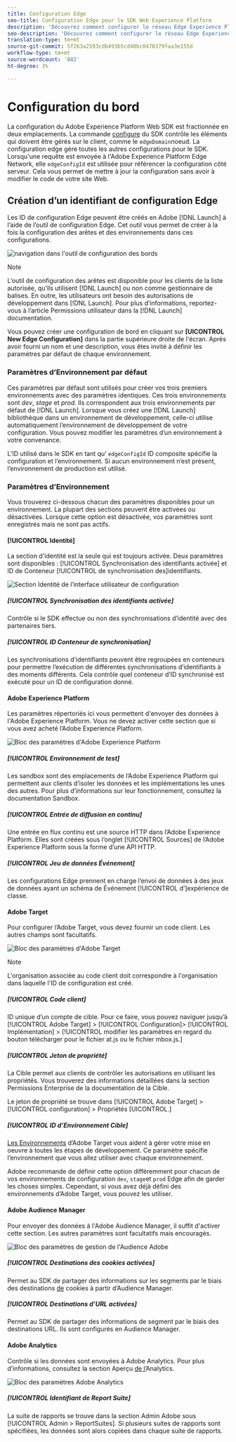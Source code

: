 ```yaml
---
title: Configuration Edge
seo-title: Configuration Edge pour le SDK Web Experience Platform
description: 'Découvrez comment configurer le réseau Edge Experience Platform. '
seo-description: 'Découvrez comment configurer le réseau Edge Experience Platform. '
translation-type: tm+mt
source-git-commit: 5f263a2593cdb493b5cd48bc0478379faa3e155d
workflow-type: tm+mt
source-wordcount: '882'
ht-degree: 3%

---
```



# Configuration du bord

La configuration du Adobe Experience Platform Web SDK est fractionnée en deux emplacements. La commande [configure](configuring-the-sdk.md) du SDK contrôle les éléments qui doivent être gérés sur le client, comme le `edgeDomain`noeud. La configuration edge gère toutes les autres configurations pour le SDK. Lorsqu&#39;une requête est envoyée à l&#39;Adobe Experience Platform Edge Network, elle `edgeConfigId` est utilisée pour référencer la configuration côté serveur. Cela vous permet de mettre à jour la configuration sans avoir à modifier le code de votre site Web.

## Création d’un identifiant de configuration Edge

Les ID de configuration Edge peuvent être créés en Adobe [!DNL Launch] à l’aide de l’outil de configuration Edge. Cet outil vous permet de créer à la fois la configuration des arêtes et des environnements dans ces configurations.

![navigation dans l&#39;outil de configuration des bords](../../assets/edge_configuration_nav.png)

>[!NOTE]
>
>L’outil de configuration des arêtes est disponible pour les clients de la liste autorisée, qu’ils utilisent [!DNL Launch] ou non comme gestionnaire de balises. En outre, les utilisateurs ont besoin des autorisations de développement dans [!DNL Launch]. Pour plus d’informations, reportez-vous à l’article Permissions [](https://docs.adobe.com/content/help/fr-FR/launch/using/reference/admin/user-permissions.html) utilisateur dans la [!DNL Launch] documentation.

Vous pouvez créer une configuration de bord en cliquant sur **[UICONTROL New Edge Configuration]** dans la partie supérieure droite de l&#39;écran. Après avoir fourni un nom et une description, vous êtes invité à définir les paramètres par défaut de chaque environnement.

### Paramètres d’Environnement par défaut

Ces paramètres par défaut sont utilisés pour créer vos trois premiers environnements avec des paramètres identiques. Ces trois environnements sont *dev*, *stage* et *prod*. Ils correspondent aux trois environnements par défaut de [!DNL Launch]. Lorsque vous créez une [!DNL Launch] bibliothèque dans un environnement de développement, celle-ci utilise automatiquement l’environnement de développement de votre configuration. Vous pouvez modifier les paramètres d’un environnement à votre convenance.

L’ID utilisé dans le SDK en tant qu’ `edgeConfigId` ID composite spécifie la configuration et l’environnement. Si aucun environnement n’est présent, l’environnement de production est utilisé.

### Paramètres d’Environnement

Vous trouverez ci-dessous chacun des paramètres disponibles pour un environnement. La plupart des sections peuvent être activées ou désactivées. Lorsque cette option est désactivée, vos paramètres sont enregistrés mais ne sont pas actifs.

#### [!UICONTROL Identité]

La section d&#39;identité est la seule qui est toujours activée. Deux paramètres sont disponibles : [!UICONTROL Synchronisation des identifiants activée] et ID de Conteneur [!UICONTROL de synchronisation des]identifiants.

![Section Identité de l’interface utilisateur de configuration](../../assets/edge_configuration_identity.png)

##### [!UICONTROL Synchronisation des identifiants activée]

Contrôle si le SDK effectue ou non des synchronisations d’identité avec des partenaires tiers.

##### [!UICONTROL ID Conteneur de synchronisation]

Les synchronisations d’identifiants peuvent être regroupées en conteneurs pour permettre l’exécution de différentes synchronisations d’identifiants à des moments différents. Cela contrôle quel conteneur d’ID synchronisé est exécuté pour un ID de configuration donné.

#### Adobe Experience Platform

Les paramètres répertoriés ici vous permettent d&#39;envoyer des données à l&#39;Adobe Experience Platform. Vous ne devez activer cette section que si vous avez acheté l’Adobe Experience Platform.

![Bloc des paramètres d&#39;Adobe Experience Platform](../../assets/edge_configuration_aep.png)

##### [!UICONTROL Environnement de test]

Les sandbox sont des emplacements de l’Adobe Experience Platform qui permettent aux clients d’isoler les données et les implémentations les unes des autres. Pour plus d’informations sur leur fonctionnement, consultez la documentation [](../../sandboxes/home.md)Sandbox.

##### [!UICONTROL Entrée de diffusion en continu]

Une entrée en flux continu est une source HTTP dans l’Adobe Experience Platform. Elles sont créées sous l’onglet [!UICONTROL Sources] de l’Adobe Experience Platform sous la forme d’une API HTTP.

##### [!UICONTROL Jeu de données Événement]

Les configurations Edge prennent en charge l’envoi de données à des jeux de données ayant un schéma de Événement [!UICONTROL d’]expérience de classe.

#### Adobe Target

Pour configurer l’Adobe Target, vous devez fournir un code client. Les autres champs sont facultatifs.

![Bloc des paramètres d&#39;Adobe Target](../../assets/edge_configuration_target.png)

>[!NOTE]
>
>L&#39;organisation associée au code client doit correspondre à l&#39;organisation dans laquelle l&#39;ID de configuration est créé.

##### [!UICONTROL Code client]

ID unique d’un compte de cible. Pour ce faire, vous pouvez naviguer jusqu’à [!UICONTROL Adobe Target] > [!UICONTROL Configuration]> [!UICONTROL Implémentation] > [!UICONTROL modifier les paramètres en regard du bouton télécharger pour le fichier at.js ou le fichier mbox.js.]

##### [!UICONTROL Jeton de propriété]

La Cible permet aux clients de contrôler les autorisations en utilisant les propriétés. Vous trouverez des informations détaillées dans la section Permissions [](https://docs.adobe.com/content/help/en/target/using/administer/manage-users/enterprise/properties-overview.html) Enterprise de la documentation de la Cible.

Le jeton de propriété se trouve dans [!UICONTROL Adobe Target] > [!UICONTROL configuration] > Propriétés [UICONTROL.]

##### [!UICONTROL ID d’Environnement Cible]

[Les Environnements](https://docs.adobe.com/content/help/en/target/using/administer/hosts.html) d’Adobe Target vous aident à gérer votre mise en oeuvre à toutes les étapes de développement. Ce paramètre spécifie l’environnement que vous allez utiliser avec chaque environnement.

Adobe recommande de définir cette option différemment pour chacun de vos environnements de configuration `dev`, `stage`et `prod` Edge afin de garder les choses simples. Cependant, si vous avez déjà défini des environnements  d’Adobe Target, vous pouvez les utiliser.

#### Adobe Audience Manager

Pour envoyer des données à l&#39;Adobe Audience Manager, il suffit d&#39;activer cette section. Les autres paramètres sont facultatifs mais encouragés.

![Bloc des paramètres de gestion de l&#39;Audience Adobe](../../assets/edge_configuration_aam.png)

##### [!UICONTROL Destinations des cookies activées]

Permet au SDK de partager des informations sur les segments par le biais des destinations [de](https://docs.adobe.com/content/help/en/audience-manager/user-guide/features/destinations/custom-destinations/create-cookie-destination.html) cookies à partir d’Audience Manager.

##### [!UICONTROL Destinations d’URL activées]

Permet au SDK de partager des informations de segment par le biais des destinations [](https://docs.adobe.com/content/help/en/audience-manager/user-guide/features/destinations/custom-destinations/create-url-destination.html)URL. Ils sont configurés en Audience Manager.

#### Adobe Analytics

Contrôle si les données sont envoyées à Adobe Analytics. Pour plus d’informations, consultez la section Aperçu [de l’](../solution-specific/analytics/analytics-overview.md)Analytics.

![Bloc des paramètres Adobe Analytics](../../assets/edge_configuration_aa.png)

##### [!UICONTROL Identifiant de Report Suite]

La suite de rapports se trouve dans la section Admin Adobe sous [!UICONTROL Admin > ReportSuites]. Si plusieurs suites de rapports sont spécifiées, les données sont alors copiées dans chaque suite de rapports.
